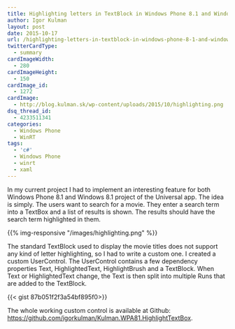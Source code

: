 ```yaml
---
title: Highlighting letters in TextBlock in Windows Phone 8.1 and Windows 8.1
author: Igor Kulman
layout: post
date: 2015-10-17
url: /highlighting-letters-in-textblock-in-windows-phone-8-1-and-windows-8-1/
twitterCardType:
  - summary
cardImageWidth:
  - 280
cardImageHeight:
  - 150
cardImage_id:
  - 1272
cardImage:
  - http://blog.kulman.sk/wp-content/uploads/2015/10/highlighting.png
dsq_thread_id:
  - 4233511341
categories:
  - Windows Phone
  - WinRT
tags:
  - 'c#'
  - Windows Phone
  - winrt
  - xaml
---
```

In my current project I had to implement an interesting feature for both Windows Phone 8.1 and Windows 8.1 project of the Universal app. The idea is simply. The users want to search for a movie. They enter a search term into a TextBox and a list of results is shown. The results should have the search term highlighted in them.

{{% img-responsive "/images/highlighting.png" %}}

The standard TextBlock used to display the movie titles does not support any kind of letter highlighting, so I had to write a custom one. I created a custom UserControl. The UserControl contains a few dependency properties Text, HighlightedText, HighlightBrush and a TextBlock. When Text or HighlightedText change, the Text is then split into multiple Runs that are added to the TextBlock.

{{< gist 87b051f2f3a54bf895f0>}}

The whole working custom control is available at Github: <https://github.com/igorkulman/Kulman.WPA81.HighlightTextBox>.